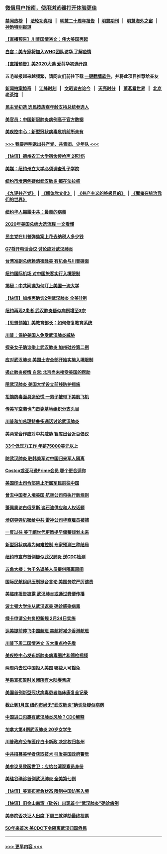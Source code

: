 ### [微信用户指南，使用浏览器打开体验更佳](https://github.com/gfw-breaker/banned-news1/blob/master/indexes/wechat-guide.md?t=0)
#### [禁闻热榜](热点新闻.md?t=0)  &nbsp;&nbsp;|&nbsp;&nbsp; [法轮功真相](https://github.com/gfw-breaker/truth/blob/master/README.md?t=0) &nbsp;&nbsp;|&nbsp;&nbsp; [明慧二十周年报告](https://github.com/gfw-breaker/mh-reports/blob/master/README.md?t=0) &nbsp;&nbsp;|&nbsp;&nbsp;[明慧期刊](https://github.com/gfw-breaker/mh-qikan) &nbsp;&nbsp;|&nbsp;&nbsp; [明慧海外之窗](https://github.com/gfw-breaker/mh-news/blob/master/README.md?t=0) &nbsp;&nbsp;|&nbsp;&nbsp; [神韵特别报道](https://github.com/gfw-breaker/mh-news/blob/master/shenyun.md?t=0)
#### [【直播预告】川普国情咨文：伟大美国再起](../pages/nsc412/n11842079.md?t=02040855) 
#### [白宫：美专家将加入WHO团队访华 了解疫情](../pages/nsc412/n11842198.md?t=02040855) 
#### [【直播预告】美2020大选 爱荷华初选开跑](../pages/nsc412/n11841820.md?t=02040855) 
#### 五毛举报越来越频繁，请网友们前往下载 [一键翻墙软件](https://github.com/gfw-breaker/ssr-accounts)，并将此项目推荐给亲友
#### [新闻拍案惊奇](https://github.com/gfw-breaker/banned-news1/blob/master/pages/link4.md) &nbsp;&nbsp;|&nbsp;&nbsp; [江峰时刻](https://github.com/gfw-breaker/banned-news1/blob/master/pages/link4.md) &nbsp;&nbsp;|&nbsp;&nbsp; [文昭谈古论今](https://github.com/gfw-breaker/banned-news1/blob/master/pages/link4.md) &nbsp;&nbsp;|&nbsp;&nbsp; [天亮时分](https://github.com/gfw-breaker/banned-news1/blob/master/pages/link4.md) &nbsp;&nbsp;|&nbsp;&nbsp; [萧茗看世界](https://github.com/gfw-breaker/banned-news1/blob/master/pages/link4.md) &nbsp;&nbsp;|&nbsp;&nbsp; [北京老茶馆](https://github.com/gfw-breaker/banned-news1/blob/master/pages/link4.md) &nbsp;&nbsp;|&nbsp;&nbsp; 
#### [民主党初选 选民按族裔年龄支持总统参选人](../pages/nsc412/n11842239.md?t=02040855) 
#### [美官员：中国新冠肺炎病例高于官方数据](../pages/nsc412/n11842452.md?t=02040855) 
#### [美疾控中心：新型冠状病毒危机前所未有](../pages/nsc412/n11842406.md?t=02040855) 
#### [>>> 我要声明退出共产党、共青团、少年队 <<<](https://github.com/begood0513/goodnews/blob/master/quit/letter.md) 
#### [【快讯】德州农工大学宿舍传枪声 2死1伤](../pages/nsc412/n11842279.md?t=02040855) 
#### [美媒：纽约州立大学必须调查孔子学院](../pages/nsc412/n11840637.md?t=02040855) 
#### [纽约市增两例疑似武汉肺炎 都在法拉盛](../pages/nsc412/n11840625.md?t=02040855) 
#### [《九评共产党》](https://github.com/begood0513/9ping.md/blob/master/README.md) &nbsp;|&nbsp; [《解体党文化》](../../../../jtdwh.md/blob/master/README.md)  &nbsp;|&nbsp; [《共产主义的终极目的》](../../../../gczydzjmd.md/blob/master/README.md) &nbsp;|&nbsp; [《魔鬼在统治我们的世界》](../../../../mgztzwmdsj.md/blob/master/README.md) 
#### [纽约华人揭露中共：最毒的病毒](../pages/nsc412/n11840631.md?t=02040855) 
#### [2020年美国总统大选流程 一文看懂](../pages/nsc412/n11842056.md?t=02040855) 
#### [民主党在川普弹劾案上花去纳税人多少钱](../pages/nsc412/n11841941.md?t=02040855) 
#### [G7将开电话会议 讨论应对武汉肺炎](../pages/nsc412/n11841658.md?t=02040855) 
#### [台湾准副总统赖清德赴美 有机会与川普碰面](../pages/nsc412/n11841332.md?t=02040855) 
#### [纽约国际机场  对中国旅客实行入境限制](../pages/nsc412/n11840619.md?t=02040855) 
#### [揭秘：中共间谍为何盯上美国一流大学](../pages/nsc412/n11840270.md?t=02040855) 
#### [【快讯】加州再确诊2例武汉肺炎 全美11例](../pages/nsc412/n11840339.md?t=02040855) 
#### [纽约再现2患者 武汉肺炎疑似病例增至3宗](../pages/nsc412/n11840010.md?t=02040855) 
#### [【思想领袖】美教育部长：如何修复教育系统](../pages/nsc412/n11690865.md?t=02040855) 
#### [川普：保护美国人免受武汉肺炎威胁](../pages/nsc412/n11839718.md?t=02040855) 
#### [探亲女子确诊染上武汉肺炎 加州硅谷第二例](../pages/nsc412/n11839784.md?t=02040855) 
#### [应对武汉肺炎 美国土安全部开始实施入境限制](../pages/nsc412/n11839729.md?t=02040855) 
#### [遏止肺炎疫情 白宫:北京尚未接受美国的帮助](../pages/nsc412/n11839660.md?t=02040855) 
#### [阻武汉肺炎 美国大学设立前线防护措施](../pages/nsc412/n11839479.md?t=02040855) 
#### [拒摘防毒面具造恐慌 一男子被带下美航飞机](../pages/nsc412/n11839455.md?t=02040855) 
#### [传美军空袭也门击毙基地组织分支头目](../pages/nsc412/n11839210.md?t=02040855) 
#### [川普和加总理特鲁多通话讨论武汉肺炎](../pages/nsc412/n11839128.md?t=02040855) 
#### [美两党合作应对中共威胁 智库出台近百倡议](../pages/nsc412/n11838437.md?t=02040855) 
#### [33个低压力工作 年薪75000美元以上](../pages/nsc412/n11834441.md?t=02040855) 
#### [防武汉肺炎 驻韩美军对中国归来军人隔离](../pages/nsc412/n11838970.md?t=02040855) 
#### [Costco或亚马逊Prime会员 哪个更合适你](../pages/nsc412/n11834459.md?t=02040855) 
#### [美国印太司令部禁止所属军民前往中国](../pages/nsc412/n11838418.md?t=02040855) 
#### [曾去中国者入境美国 航空公司将执行新规则](../pages/nsc412/n11838375.md?t=02040855) 
#### [蓬佩奥访白俄罗斯 谈石油供应和人权话题](../pages/nsc412/n11838242.md?t=02040855) 
#### [涉窃导弹机密给中共 雷神公司华裔雇员被捕](../pages/nsc412/n11838129.md?t=02040855) 
#### [一反过往 美千禧世代更愿提早储蓄规划未来](../pages/nsc412/n11837601.md?t=02040855) 
#### [新型冠状病毒为何难控制 专家预测三种结局](../pages/nsc412/n11838002.md?t=02040855) 
#### [纽约市宣布首例疑似武汉肺炎 送CDC检测](../pages/nsc412/n11837852.md?t=02040855) 
#### [五角大楼：为千名返美人员提供隔离房间](../pages/nsc412/n11837831.md?t=02040855) 
#### [国际民航组织压制挺台言论 美国务院严厉谴责](../pages/nsc412/n11837791.md?t=02040855) 
#### [美临床报告披露 武汉肺炎或通过粪便传播](../pages/nsc412/n11837626.md?t=02040855) 
#### [波士顿大学生从武汉返美 确诊感染病毒](../pages/nsc412/n11837580.md?t=02040855) 
#### [绿卡申请公共负担新规 2月24日实施](../pages/nsc412/n11836634.md?t=02040855) 
#### [达美提前停飞中国航班 美航将减少香港航班](../pages/nsc412/n11837649.md?t=02040855) 
#### [川普下周二国情咨文 五大重点抢先看](../pages/nsc412/n11837512.md?t=02040855) 
#### [美疾控中心发布新肺炎病毒图片和筛检视频](../pages/nsc412/n11837491.md?t=02040855) 
#### [两周内去过中国拒入美国 哪些人可豁免](../pages/nsc412/n11837400.md?t=02040855) 
#### [苹果宣布暂时关闭所有大陆零售店](../pages/nsc412/n11837097.md?t=02040855) 
#### [美国首例新型冠状病毒患者临床康复全记录](../pages/nsc412/n11836513.md?t=02040855) 
#### [截止到1月底  纽约市尚无“武汉肺炎”确诊及疑似病例](../pages/nsc412/n11836657.md?t=02040855) 
#### [中国进口包裹有武汉肺炎风险？CDC解释](../pages/nsc412/n11836321.md?t=02040855) 
#### [加拿大第4例武汉肺炎 20岁女学生](../pages/nsc412/n11836537.md?t=02040855) 
#### [川普政府公布医疗白卡新政 决定权归各州](../pages/nsc412/n11836336.md?t=02040855) 
#### [中共招募美学者获取技术 引发美国政府警觉](../pages/nsc412/n11836277.md?t=02040855) 
#### [美参议员致函世卫：应给台湾观察员身份](../pages/nsc412/n11836183.md?t=02040855) 
#### [美硅谷确诊首例武汉肺炎 全美第七例](../pages/nsc412/n11836093.md?t=02040855) 
#### [【快讯】美宣布紧急状态 限制中国访客入境](../pages/nsc412/n11836030.md?t=02040855) 
#### [【快讯】旧金山南湾（硅谷）出现首个“武汉肺炎”确诊病例](../pages/nsc412/n11836084.md?t=02040855) 
#### [美参院否决证人出席 下周三就弹劾最终投票](../pages/nsc412/n11835900.md?t=02040855) 
#### [50年来首次 美CDC下令隔离武汉归国侨民](../pages/nsc412/n11835854.md?t=02040855) 

----
#### [ >>> 更早内容 <<< ](../indexes/nsc412-earlier.md)
